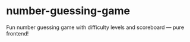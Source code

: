 # number-guessing-game
Fun number guessing game with difficulty levels and scoreboard — pure frontend!
